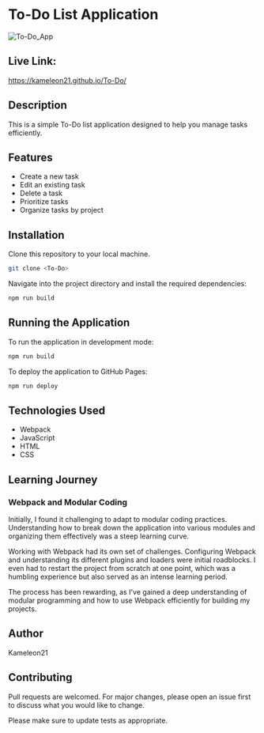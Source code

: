 # To-Do List Application

![To-Do_App](https://github.com/Kameleon21/To-Do/assets/92760571/3ed900a6-9e4d-4893-837a-415d2458b121)

## Live Link:
https://kameleon21.github.io/To-Do/

## Description

This is a simple To-Do list application designed to help you manage tasks efficiently. 

## Features

- Create a new task
- Edit an existing task
- Delete a task
- Prioritize tasks
- Organize tasks by project

## Installation

Clone this repository to your local machine.

```bash
git clone <To-Do>
```

Navigate into the project directory and install the required dependencies:
```bash
npm run build
```
## Running the Application 

To run the application in development mode:
```bash
npm run build
```

To deploy the application to GitHub Pages:
```bash
npm run deploy
```

## Technologies Used

- Webpack
- JavaScript
- HTML
- CSS

## Learning Journey 

### Webpack and Modular Coding
 
Initially, I found it challenging to adapt to modular coding practices. Understanding how to break down the application into various modules and organizing them effectively was a steep learning curve.

Working with Webpack had its own set of challenges. Configuring Webpack and understanding its different plugins and loaders were initial roadblocks. I even had to restart the project from scratch at one point, which was a humbling experience but also served as an intense learning period.

The process has been rewarding, as I've gained a deep understanding of modular programming and how to use Webpack efficiently for building my projects.

## Author

Kameleon21

## Contributing

Pull requests are welcomed. For major changes, please open an issue first to discuss what you would like to change.

Please make sure to update tests as appropriate.

